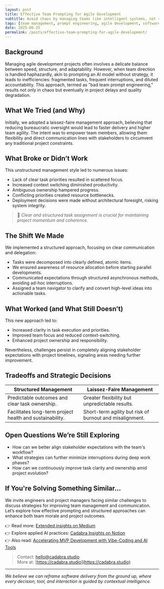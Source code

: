 ```yaml
---
layout: post
title: Effective Team Prompting for Agile Development
subtitle: Avoid chaos by managing teams like intelligent systems, not reactive engines.
tags: [team management, prompt engineering, agile development, software engineering, project management, team dynamics, communication, leadership, architecture, AI-ready UX, AI team dynamics]
date: 2025-06-25
permalink: /posts/effective-team-prompting-for-agile-development/
---
```


## Background

Managing agile development projects often involves a delicate balance between speed, structure, and adaptability. However, when team direction is handled haphazardly, akin to prompting an AI model without strategy, it leads to inefficiencies: fragmented tasks, frequent interruptions, and diluted accountability. This approach, termed as "bad team prompt engineering," results not only in chaos but eventually in project delays and quality degradation.

## What We Tried (and Why)

Initially, we adopted a laissez-faire management approach, believing that reducing bureaucratic oversight would lead to faster delivery and higher team agility. The intent was to empower team members, allowing them flexibility and direct communication lines with stakeholders to circumvent any traditional project constraints.

## What Broke or Didn’t Work

This unstructured management style led to numerous issues:
- Lack of clear task priorities resulted in scattered focus.
- Increased context switching diminished productivity.
- Ambiguous ownership hampered progress.
- Conflicting priorities created resource bottlenecks.
- Deployment decisions were made without architectural foresight, risking system integrity.

> 📌 *Clear and structured task assignment is crucial for maintaining project momentum and coherence.*

## The Shift We Made

We implemented a structured approach, focusing on clear communication and delegation:
- Tasks were decomposed into clearly defined, atomic items.
- We ensured awareness of resource allocation before starting parallel developments.
- Communicated expectations through structured asynchronous methods, avoiding ad-hoc interruptions.
- Assigned a team navigator to clarify and convert high-level ideas into actionable tasks.

## What Worked (and What Still Doesn’t)

This new approach led to:
- Increased clarity in task execution and priorities.
- Improved team focus and reduced context-switching.
- Enhanced project ownership and responsibility.

Nevertheless, challenges persist in completely aligning stakeholder expectations with project timelines, signaling areas needing further improvement.

## Tradeoffs and Strategic Decisions

| Structured Management | Laissez-Faire Management |
|-----------------------|--------------------------|
| Predictable outcomes and clear task ownership. | Greater flexibility but unpredictable results. |
| Facilitates long-term project health and sustainability. | Short-term agility but risk of burnout and misalignment. |

## Open Questions We’re Still Exploring

- How can we better align stakeholder expectations with the team's workflow?
- What strategies can further minimize interruptions during deep work phases?
- How can we continuously improve task clarity and ownership amid project evolution?

## If You're Solving Something Similar...

We invite engineers and project managers facing similar challenges to discuss strategies for improving team management and communication. Let’s explore how effective prompting and structured approaches can enhance both team morale and project outcomes.

👉 Read more: [Extended insights on Medium](https://cadabrastudio.medium.com/why-treating-your-team-like-a-promptable-ai-will-break-everything-5501cf8f43ef)  
👉 Explore applied AI practices: [Cadabra Insights on Notion](https://classy-sugar-6ff.notion.site/Team-Clarity-Over-Prompt-Chaos-Structure-Communication-and-Rhythm-in-AI-Ready-Workflows-21d9b3e91403800f8d96c942b3ea43e7?source=copy_link)  
👉 Also read: [Accelerating MVP Development with Vibe-Coding and AI Tools]([https://cadabra.studio](https://cadabra-engineering.github.io/posts/accelerating-mvp-development-with-vibe-coding-ai-tools/))  

> Contact: hello@cadabra.studio  
> More at: [https://cadabra.studio](https://cadabra.studio)

---

*We believe we can reframe software delivery from the ground up, where every decision, tool, and interaction is guided by contextual intelligence.*
